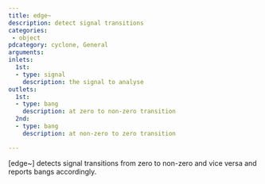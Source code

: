 ```yaml
---
title: edge~
description: detect signal transitions
categories:
 - object
pdcategory: cyclone, General
arguments:
inlets:
  1st:
  - type: signal
    description: the signal to analyse
outlets:
  1st:
  - type: bang
    description: at zero to non-zero transition
  2nd:
  - type: bang
    description: at non-zero to zero transition

---
```


[edge~] detects signal transitions from zero to non-zero and vice versa and reports bangs accordingly.

